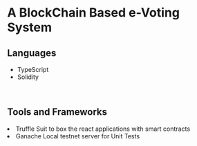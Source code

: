 # A BlockChain Based e-Voting System

<h2>Languages</h2>
<ul>
<li>TypeScript</li>
<li>Solidity</li>
</ul>
<br/>
<h2>Tools and Frameworks</h2>
<li>Truffle Suit to box the react applications with smart contracts</li>
<li>Ganache Local testnet server for Unit Tests</li>

